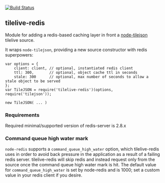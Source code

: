 [![Build Status](https://travis-ci.org/mapbox/tilelive-redis.png?branch=master)](https://travis-ci.org/mapbox/tilelive-redis)

tilelive-redis
--------------
Module for adding a redis-based caching layer in front a [node-tilejson](https://github.com/mapbox/node-tilejson) tilelive source.

It wraps `node-tilejson`, providing a new source constructor with redis superpowers:

    var options = {
        client: client, // optional, instantiated redis client
        ttl: 300,       // optional, object cache ttl in seconds
        stale: 300      // optional, max number of seconds to allow a stale object to be served
    };
    var TileJSON = require('tilelive-redis')(options, require('tilejson'));

    new TileJSON( ... )

### Requirements

Required minimal/supported version of redis-server is 2.8.x

### Command queue high water mark

`node-redis` supports a `command_queue_high_water` option, which tilelive-redis
uses in order to avoid back pressure in the application as a result of a failing
redis server.  tilelive-redis will skip redis and instead request only from the
source once the command queue high water mark is hit.  The default value for
`command_queue_high_water` is set by node-redis and is 1000; set a custom value
in your redis client if you desire.
